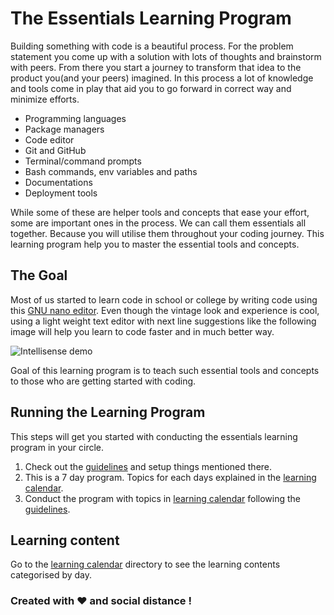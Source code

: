 # The Essentials Learning Program

Building something with code is a beautiful process. For the problem statement you come up with a solution with lots of thoughts and brainstorm with peers. From there you start a journey to transform that idea to the product you(and your peers) imagined. In this process a lot of knowledge and tools come in play that aid you to go forward in correct way and minimize efforts.

* Programming languages
* Package managers
* Code editor
* Git and GitHub
* Terminal/command prompts
* Bash commands, env variables and paths
* Documentations
* Deployment tools

While some of these are helper tools and concepts that ease your effort, some are important ones in the process. We can call them essentials all together. Because you will utilise them throughout your coding journey. This learning program help you to master the essential tools and concepts.

## The Goal

Most of us started to learn code in school or college by writing code using this [GNU nano editor](https://www.nano-editor.org). Even though the vintage look and experience is cool, using a light weight text editor with next line suggestions like the following image will help you learn to code faster and in much better way.


![Intellisense demo](https://github.com/tinkerhub-org/The-Essentials-Learning-Program/blob/master/resources/intellisense.gif)

Goal of this learning program is to teach such essential tools and concepts to those who are getting started with coding. 


## Running the Learning Program
This steps will get you started with conducting the essentials learning program in your circle.

1. Check out the [guidelines](https://github.com/tinkerhub-org/The-Essentials-Learning-Program/blob/master/learning%20calendar/guidelines.md) and setup things mentioned there.
2. This is a 7 day program. Topics for each days explained in the [learning calendar](https://github.com/tinkerhub-org/The-Essentials-Learning-Program/tree/master/learning%20calendar).
3. Conduct the program with topics in [learning calendar](https://github.com/tinkerhub-org/The-Essentials-Learning-Program/tree/master/learning%20calendar) following the [guidelines](https://github.com/tinkerhub-org/The-Essentials-Learning-Program/blob/master/learning%20calendar/guidelines.md).



## Learning content
Go to the [learning calendar](https://github.com/tinkerhub-org/The-Essentials-Learning-Program/tree/master/learning%20calendar) directory to see the learning contents categorised by day.


### Created with :heart: and social distance !
